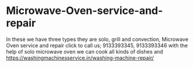 # Microwave-Oven-service-and-repair
In these we have three types they are solo, grill and convection, Microwave Oven service and repair click to call us; 9133393345, 9133393346 with the help of solo microwave oven we can cook all kinds of dishes and https://washingmachinesservice.in/washing-machine-repair/

